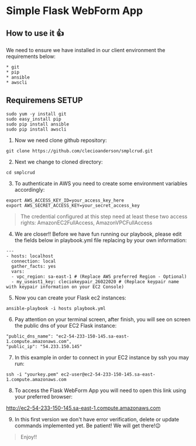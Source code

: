 # Simple Flask WebForm App

## How to use it :+1:

We need to ensure we have installed in our client environment the requirements below:
```
* git
* pip
* ansible
* awscli
```

## Requiremens SETUP
```
sudo yum -y install git
sudo easy_install pip
sudo pip install ansible
sudo pip install awscli
```

1. Now we need clone github repository:
```
git clone https://github.com/clecioanderson/smplcrud.git
```

2. Next we change to cloned directory:
```
cd smplcrud
```

3. To authenticate in AWS you need to create some environment variables accordingly:
```
export AWS_ACCESS_KEY_ID=your_access_key_here
export AWS_SECRET_ACCESS_KEY=your_secret_access_key

```
> The credential configured at this step need at least these two access rights: AmazonEC2FullAccess, AmazonVPCFullAccess

4. We are closer!! Before we have fun running our playbook, please edit the fields below in playbook.yml file replacing by your own information:
```
---
- hosts: localhost
  connection: local
  gather_facts: yes
  vars:
  - vpc_region: sa-east-1 # (Replace AWS preferred Region - Optional)
  - my_useast1_key: cleciokeypair_26022020 # (Replace keypair name with keypair information on your EC2 Console)
```

5. Now you can create your Flask ec2 instances:
```
ansible-playbook -i hosts playbook.yml
```

6. Pay attention on your terminal screen, after finish, you will see on screen the public dns of your EC2 Flask instance:
```
"public_dns_name": "ec2-54-233-150-145.sa-east-1.compute.amazonaws.com", 
"public_ip": "54.233.150.145"
```

7. In this example in order to connect in your EC2 instance by ssh you may run:
```
ssh -i "yourkey.pem" ec2-user@ec2-54-233-150-145.sa-east-1.compute.amazonaws.com
```

8. To access the Flask WebForm App you will need to open this link using your preferred browser:

http://ec2-54-233-150-145.sa-east-1.compute.amazonaws.com

9. In this first version we don't have error verification, delete or update commands implemented yet. Be patient! We will get there!:wink:

> Enjoy!!

